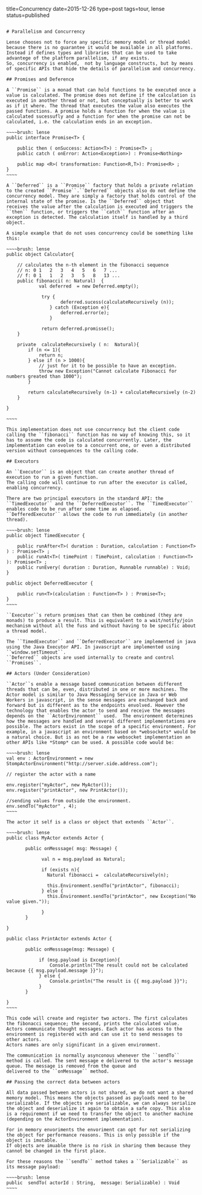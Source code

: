 title=Concurrency
date=2015-12-26
type=post
tags=tour, lense
status=published
~~~~~~

# Parallelism and Concurrency

Lense chooses not to force any specific memory model or thread model because there is no guarantee it would be available in all platforms.
Instead if defines types and libraries that can be used to take advantege of the platform parallelism, if any exists.
So, concurrency is enabled,  not by language constructs, but by means of specific APIs that hide the details of parallelism and concurrency.

## Promises and Deference

A ``Promise`` is a monad that can hold functions to be executed once a value is calculated. The promise does not define if the calculation is executed in another thread or not, but conceptually is better to work as if it where. The thread that executes the value also executes the passed functions. A promise holds a function for when the value is calculated sucessufly and a function for when the promise can not be calculated, i.e. the calculation ends in an exception.

~~~~brush: lense
public interface Promise<T> {

	public then ( onSuccess: Action<T>) : Promise<T> ;
	public catch ( onError: Action<Exception>) : Promise<Nothing>
	
	public map <R>( transformation: Function<R,T>): Promise<R> ;
}   
~~~~

A ``Deferred`` is a ``Promise`` factory that holds a private relation to the created ``Promise``.``Deferred`` objects also do not define the concurrency model. They are simply a factory that holds control of the internal state of the promise. Is the ``Deferred`` object that receives the value after the calculation is executed and triggers the ``then`` function, or triggers the ``catch`` function after an exception is detected. The calculation itself is handled by a third object.  

A simple example that do not uses concurrency could be something like this:

~~~~brush: lense
public object Calculator{

    // calculates the n-th element in the fibonacci sequence
    // n: 0	1	2	3	4	5	6	7 ...
    // f: 0	1	1	2	3	5	8	13 ...
	public fibonacci( n: Natural)  {
	        val deferred  = new Deferred.empty();
	         
	         try {      
	         		deferred.sucess(calculateRecursively (n));
	         	} catch (Exception e){
	         		deferred.error(e);
	         	}
	         
	         return deferred.promisse(); 
	}
	
	private  calculateRecursively ( n:  Natural){
		if (n <= 1){
			return n;
		} else if (n > 1000){
		 	// just for it to be possible to have an exception.
			throw new Exception("Cannot calculate Fibonacci for numbers greated than 1000");
		}
		
		return calculateRecursively (n-1) + calculateRecursively (n-2)
	}
	
}

~~~~

This implementation does not use concurrency but the client code calling the ``fibonacci`` function has no way of knowing this, so it has to assume the code is calculated concurrently. Later, the implementation can evolve to a concurrent one, or even a distributed version without consequences to the calling code.

## Executors

An ``Executor`` is an object that can create another thread of execution to run a given function. 
The calling code will continue to run after the executor is called, enabling concurrency.

There are two principal executors in the standard API: the ``TimedExecutor`` and the ``DeferredExecutor``. The ``TimedExecutor`` enables code to be run after some time as elapsed. ``DefferedExecutor`` allows the code to run immediately (in another thread). 

~~~~brush: lense 
public object TimedExecutor {

	public runAfter<T>( duration : Duration, calculation : Function<T> ) : Promise<T> ;
	public runAt<T>( timePoint : TimePoint, calculation : Function<T> ): Promise<T> ;
	public runEvery( duration : Duration, Runnable runnable) : Void; 
}

public object DeferredExecutor {

	public run<T>(calculation : Function<T> ) : Promise<T>;
}
~~~~ 

``Executor``s return promises that can then be combined (they are monads) to produce a result. This is equivalent to a wait/notify/join mechanism without all the fuss and without having to be specific about a thread model.

The ``TimedExecutor`` and ``DeferredExecutor`` are implemented in java using the Java Executor API. In javascript are implemented using ``window.setTimeout``.
``Deferred`` objects are used internally to create and control ``Promises``.  
 
## Actors (Under Consideration)

``Actor``s enable a message based communication between different threads that can be, even, distributed in one or more machines. The Actor model is similar to Java Messaging Service in Java or Web Workers in javascript, in the sense messages are exchanged back and forward but is different as to the endpoints envolved. However the technology that enables the actor to send and receive the messages depends on the ``ActorEnvironment`` used.  The environment determines how the messages are handled and several different implementations are possible. The actors exist in the scope of a specific environment. For example, in a javascript an environment based on *websockets* would be a natural choice. But is as not be a raw websocket implementation an other APIs like *Stomp* can be used. A possible code would be:

~~~~brush: lense 
val env : ActorEnvironment = new StompActorEnvironment("http://server.side.address.com");

// register the actor with a name

env.register("myActor", new MyActor()); 
env.register("printActor", new PrintActor());

//sending values from outside the environment.
env.sendTo("myActor" , 4);
~~~~

The actor it self is a class or object that extends ``Actor``.

~~~~brush: lense 
public class MyActor extends Actor {

       public onMesssage( msg: Message) {
       
             val n = msg.payload as Natural;
             
             if (exists n){
               Natural fibonacci =  calculateRecursively(n);
               
               this.Environment.sendTo("printActor", fibonacci); 
             } else {
               this.Environment.sendTo("printActor", new Exception("No value given."));
             
             }
       }

}

public class PrintActor extends Actor {

       public onMesssage(msg: Message) {

			if (msg.payload is Exception){
				Console.println("The result could not be calculated because {{ msg.payload.message }}");
			} else {
				Console.println("The result is {{ msg.payload }}");
			}
       }

}
~~~~

This code will create and register two actors. The first calculates the fibonacci sequence; the second, prints the calculated value.
Actors communicate thought messages. Each actor has access to the environment is registered with and can use it to send messages to other actors. 
Actors names are only significant in a given environment.

The communication is normally asynconous whenever the ``sendTo`` method is called. The sent message e delivered to the actor's message queue. The message is removed from the queue and 
delivered to the ``onMessage`` method. 

## Passing the correct data between actors

All data passed between actors is not shared, we do not want a shared memory model. This means the objects passed as payloads need to be serializable. If the objects are serializable, we can always serialize the object and deserialize it again to obtain a safe copy. This also is a requirement if we need to transfer the object to another machine (depending on the ActorEnvironment implementation).

For in memory envoriments the envoriment can opt for not serializing the object for performance reasons. This is only possible if the object is imutable.
If objects are imuable there is no risk in sharing them because they cannot be changed in the first place. 

For these reasons the ``sendTo`` method takes a ``Serializable`` as its message payload:

~~~~brush: lense 
public  sendTo( actorId : String,  message: Serializable) : Void
~~~~
